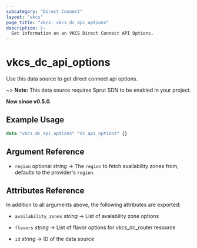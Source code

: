 ```yaml
---
subcategory: "Direct Connect"
layout: "vkcs"
page_title: "vkcs: vkcs_dc_api_options"
description: |-
  Get information on an VKCS Direct Connect API Options.
---
```


# vkcs_dc_api_options

Use this data source to get direct connect api options.

~> **Note:** This data source requires Sprut SDN to be enabled in your project.

**New since v0.5.0**.

## Example Usage

```terraform
data "vkcs_dc_api_options" "dc_api_options" {}
```

## Argument Reference
- `region` optional *string* &rarr;  The `region` to fetch availability zones from, defaults to the provider's `region`.


## Attributes Reference
In addition to all arguments above, the following attributes are exported:
- `availability_zones` *string* &rarr;  List of avalability zone options

- `flavors` *string* &rarr;  List of flavor options for vkcs_dc_router resource

- `id` *string* &rarr;  ID of the data source


